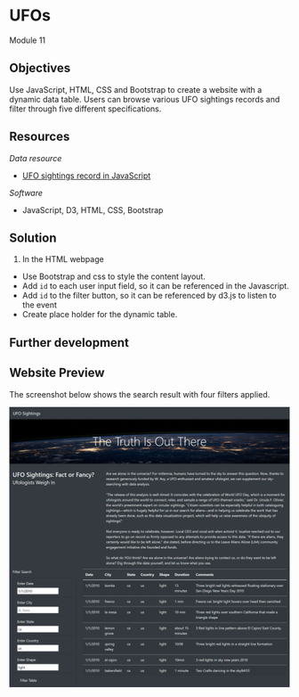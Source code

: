# UFOs
Module 11

## Objectives
Use JavaScript, HTML, CSS and Bootstrap to create a website with a dynamic data table. Users can browse various UFO sightings records and filter through five different specifications.

## Resources
*Data resource*
- [UFO sightings record in JavaScript](https://github.com/jjin92/UFOs/blob/master/static/js/app.js)

*Software*
- JavaScript, D3, HTML, CSS, Bootstrap

## Solution
1. In the HTML webpage
- Use Bootstrap and css to style the content layout. 
- Add `id` to each user input field, so it can be referenced in the Javascript. 
- Add `id` to the filter button, so it can be referenced by d3.js to listen to the event
- Create place holder for the dynamic table.

## Further development

## Website Preview
The screenshot below shows the search result with four filters applied.

![website_preview](https://github.com/jjin92/UFOs/blob/master/preview.png)